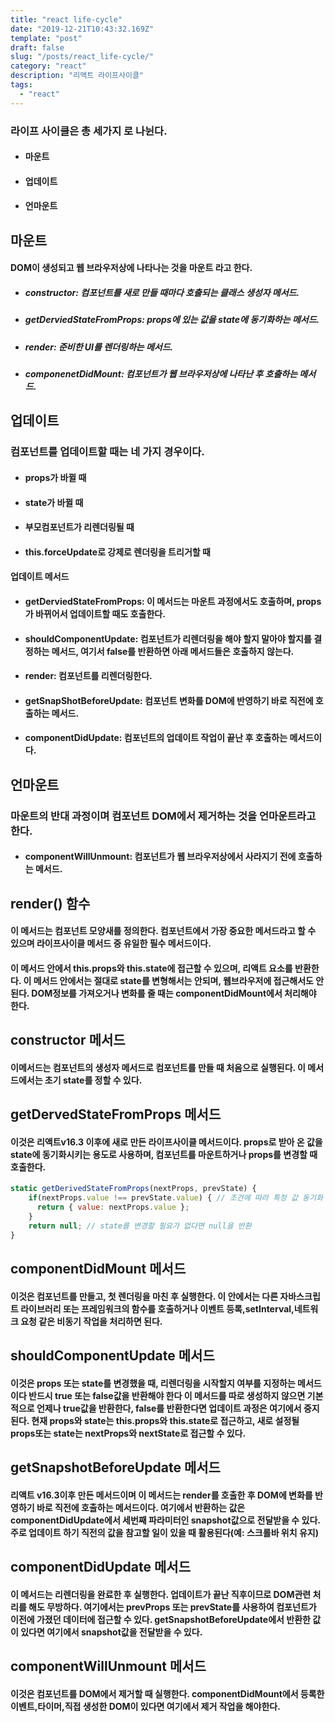 ```yaml
---
title: "react life-cycle"
date: "2019-12-21T10:43:32.169Z"
template: "post"
draft: false
slug: "/posts/react_life-cycle/"
category: "react"
description: "리액트 라이프사이클"
tags:
  - "react"
---
```


### 라이프 사이클은 총 세가지 로 나뉜다.
* #### 마운트
* #### 업데이트
* #### 언마운트

## 마운트
#### DOM이 생성되고 웹 브라우저상에 나타나는 것을 마운트 라고 한다.
* ##### constructor: 컴포넌트를 새로 만들 때마다 호출되는 클래스 생성자 메서드.
* ##### getDerviedStateFromProps: props에 있는 값을 state에 동기화하는 메서드.
* ##### render: 준비한 UI를 렌더링하는 메서드.
* ##### componenetDidMount: 컴포넌트가 웹 브라우저상에 나타난 후 호출하는 메서드.

## 업데이트
### 컴포넌트를 업데이트할 때는 네 가지 경우이다.
* #### props가 바뀔 때
* #### state가 바뀔 때
* #### 부모컴포넌트가 리렌더링될 때
* #### this.forceUpdate로 강제로 렌더링을 트리거할 때

#### 업데이트 메서드
* #### getDerviedStateFromProps: 이 메서드는 마운트 과정에서도 호출하며, props가 바뀌어서 업데이트할 때도 호출한다.
* #### shouldComponentUpdate: 컴포넌트가 리렌더링을 해야 할지 말아야 할지를 결정하는 메서드, 여기서 false를 반환하면 아래 메서드들은 호출하지 않는다.
* #### render: 컴포넌트를 리렌더링한다.
* #### getSnapShotBeforeUpdate: 컴포넌트 변화를 DOM에 반영하기 바로 직전에 호출하는 메서드.
* #### componentDidUpdate: 컴포넌트의 업데이트 작업이 끝난 후 호출하는 메서드이다.

## 언마운트
### 마운트의 반대 과정이며 컴포넌트 DOM에서 제거하는 것을 언마운트라고 한다.
* #### componentWillUnmount: 컴포넌트가 웹 브라우저상에서 사라지기 전에 호출하는 메서드.


## render() 함수
#### 이 메서드는 컴포넌트 모양새를 정의한다. 컴포넌트에서 가장 중요한 메서드라고 할 수 있으며 라이프사이클 메서드 중 유일한 필수 메서드이다.
#### 이 메서드 안에서 this.props와 this.state에 접근할 수 있으며, 리액트 요소를 반환한다. 이 메서드 안에서는 절대로 state를 변형해서는 안되며, 웹브라우저에 접근해서도 안된다. DOM정보를 가져오거나 변화를 줄 때는 componentDidMount에서 처리해야 한다.

## constructor 메서드
#### 이메서드는 컴포넌트의 생성자 메서드로 컴포넌트를 만들 때 처음으로 실행된다. 이 메서드에서는 초기 state를 정할 수 있다.

## getDervedStateFromProps 메서드
#### 이것은 리액트v16.3 이후에 새로 만든 라이프사이클 메서드이다. props로 받아 온 값을 state에 동기화시키는 용도로 사용하며, 컴포넌트를 마운트하거나 props를 변경할 때 호출한다.
```jsx
static getDerivedStateFromProps(nextProps, prevState) {
    if(nextProps.value !== prevState.value) { // 조건에 따라 특정 값 동기화
      return { value: nextProps.value };
    }
    return null; // state를 변경할 필요가 없다면 null을 반환
}
```
## componentDidMount 메서드
#### 이것은 컴포넌트를 만들고, 첫 렌더링을 마친 후 실행한다. 이 안에서는 다른 자바스크립트 라이브러리 또는 프레임워크의 함수를 호출하거나 이벤트 등록,setInterval,네트워크 요청 같은 비동기 작업을 처리하면 된다.

## shouldComponentUpdate 메서드
#### 이것은 props 또는 state를 변경했을 때, 리렌더링을 시작할지 여부를 지정하는 메서드이다 반드시 true 또는 false값을 반환해야 한다 이 메서드를 따로 생성하지 않으면 기본적으로 언제나 true값을 반환한다, false를 반환한다면 업데이트 과정은 여기에서 중지된다. 현재 props와 state는 this.props와 this.state로 접근하고, 새로 설정될 props또는 state는 nextProps와 nextState로 접근할 수 있다.

## getSnapshotBeforeUpdate 메서드
#### 리액트 v16.3이후 만든 메서드이며 이 메서드는 render를 호출한 후 DOM에 변화를 반영하기 바로 직전에 호출하는 메서드이다. 여기에서 반환하는 값은 componentDidUpdate에서 세번째 파라미터인 snapshot값으로 전달받을 수 있다. 주로 업데이트 하기 직전의 값을 참고할 일이 있을 때 활용된다(예: 스크롤바 위치 유지)

## componentDidUpdate 메서드
#### 이 메서드는 리렌더링을 완료한 후 실행한다. 업데이트가 끝난 직후이므로 DOM관련 처리를 해도 무방하다. 여기에서는 prevProps 또는 prevState를 사용하여 컴포넌트가 이전에 가졌던 데이터에 접근할 수 있다. getSnapshotBeforeUpdate에서 반환한 값이 있다면 여기에서 snapshot값을 전달받을 수 있다.

## componentWillUnmount 메서드
#### 이것은 컴포넌트를 DOM에서 제거할 때 실행한다. componentDidMount에서 등록한 이벤트,타이머,직접 생성한 DOM이 있다면 여기에서 제거 작업을 해야한다.
